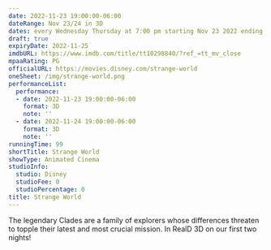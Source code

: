 ```yaml
---
date: 2022-11-23 19:00:00-06:00
dateRange: Nov 23/24 in 3D
dates: every Wednesday Thursday at 7:00 pm starting Nov 23 2022 ending Nov 24 2022
draft: true
expiryDate: 2022-11-25
imdbURL: https://www.imdb.com/title/tt10298840/?ref_=tt_mv_close
mpaaRating: PG
officialURL: https://movies.disney.com/strange-world
oneSheet: /img/strange-world.png
performanceList:
  performance:
  - date: 2022-11-23 19:00:00-06:00
    format: 3D
    note: ''
  - date: 2022-11-24 19:00:00-06:00
    format: 3D
    note: ''
runningTime: 99
shortTitle: Strange World
showType: Animated Cinema
studioInfo:
  studio: Disney
  studioFee: 0
  studioPercentage: 0
title: Strange World
---
```


The legendary Clades are a family of explorers whose differences threaten to topple their latest and most crucial mission.  In RealD 3D on our first two nights!